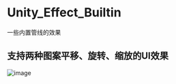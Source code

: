 # Unity_Effect_Builtin
一些内置管线的效果
## 支持两种图案平移、旋转、缩放的UI效果
![image](https://github.com/lulu66/Unity_Effect_Builtin/assets/11919052/fc40f227-ee62-454e-b5ee-f8aea5bcdcf6)

